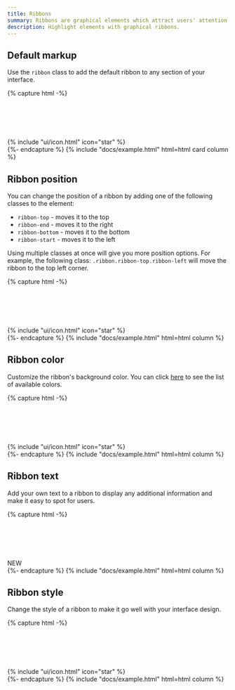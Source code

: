 ```yaml
---
title: Ribbons
summary: Ribbons are graphical elements which attract users' attention to a given element of an interface and make it stand out.
description: Highlight elements with graphical ribbons.	
---
```


## Default markup

Use the `ribbon` class to add the default ribbon to any section of your interface.

{% capture html -%}
<div class="card">
  <div class="card-body" style="height: 5rem"></div>
  <div class="ribbon">
    {% include "ui/icon.html" icon="star" %}
  </div>
</div>
{%- endcapture %}
{% include "docs/example.html" html=html card column %}

## Ribbon position

You can change the position of a ribbon by adding one of the following classes to the element:

- `ribbon-top` - moves it to the top
- `ribbon-end` - moves it to the right
- `ribbon-bottom` - moves it to the bottom
- `ribbon-start` - moves it to the left

Using multiple classes at once will give you more position options. For example, the following class: `.ribbon.ribbon-top.ribbon-left` will move the ribbon to the top left corner.

{% capture html -%}
<div class="card">
  <div class="card-body" style="height: 5rem"></div>
  <div class="ribbon ribbon-top ribbon-start">
    {% include "ui/icon.html" icon="star" %}
  </div>
</div>
{%- endcapture %}
{% include "docs/example.html" html=html column %}

## Ribbon color

Customize the ribbon's background color. You can click [here](/ui/base/colors) to see the list of available colors.

{% capture html -%}
<div class="card">
  <div class="card-body" style="height: 5rem"></div>
  <div class="ribbon bg-red">
    {% include "ui/icon.html" icon="star" %}
  </div>
</div>
{%- endcapture %}
{% include "docs/example.html" html=html column %}

## Ribbon text

Add your own text to a ribbon to display any additional information and make it easy to spot for users.

{% capture html -%}
<div class="card">
  <div class="card-body" style="height: 5rem"></div>
  <div class="ribbon bg-green">NEW</div>
</div>
{%- endcapture %}
{% include "docs/example.html" html=html column %}

## Ribbon style

Change the style of a ribbon to make it go well with your interface design.

{% capture html -%}
<div class="card w-100">
  <div class="card-body" style="height: 5rem"></div>
  <div class="ribbon ribbon-bookmark bg-orange">
    {% include "ui/icon.html" icon="star" %}
  </div>
</div>
{%- endcapture %}
{% include "docs/example.html" html=html column %}
